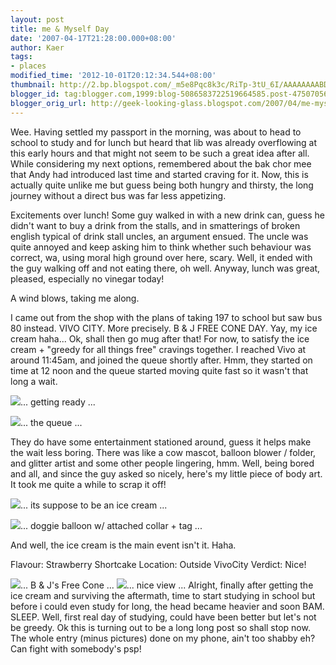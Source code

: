 ```yaml
---
layout: post
title: me & Myself Day
date: '2007-04-17T21:28:00.000+08:00'
author: Kaer
tags:
- places
modified_time: '2012-10-01T20:12:34.544+08:00'
thumbnail: http://2.bp.blogspot.com/_m5e8Pqc8k3c/RiTp-3tU_6I/AAAAAAAABD0/DjKss58zUoE/s72-c/DSCF1205.jpg
blogger_id: tag:blogger.com,1999:blog-5086583722519664585.post-475070569031262224
blogger_orig_url: http://geek-looking-glass.blogspot.com/2007/04/me-myself-day.html
---
```


Wee. Having settled my passport in the morning, was about to head to 
school to study and for lunch but heard that lib was already overflowing at 
this early hours and that might not seem to be such a great idea after all. 
While considering my next options, remembered about the bak chor mee that Andy 
had introduced last time and started craving for it. Now, this is actually 
quite unlike me but guess being both hungry and thirsty, the long journey 
without a direct bus was far less appetizing. 

Excitements over lunch! Some guy walked in 
with a new drink can, guess he didn't want to buy a drink from the stalls, and 
in smatterings of broken english typical of drink stall uncles, an argument 
ensued. The uncle was quite annoyed and keep asking him to think whether such 
behaviour was correct, wa, using moral high ground over here, scary. Well, it 
ended with the guy walking off and not eating there, oh well. Anyway, lunch 
was great, pleased, especially no vinegar today! 

A wind blows, taking me along. 

I came out from the shop with the plans of 
taking 197 to school but saw bus 80 instead. VIVO CITY. More precisely. B 
&amp; J FREE CONE DAY. Yay, my ice cream haha... Ok, shall then go mug after 
that! For now, to satisfy the ice cream + "greedy for all things free" 
cravings together. I reached Vivo at around 11:45am, and joined the queue 
shortly after. Hmm, they started on time at 12 noon and the queue started 
moving quite fast so it wasn't that long a wait. 

![](http://2.bp.blogspot.com/_m5e8Pqc8k3c/RiTp-3tU_6I/AAAAAAAABD0/DjKss58zUoE/s1600/DSCF1205.jpg)... 
getting ready ... 

![](http://1.bp.blogspot.com/_m5e8Pqc8k3c/RiTq1ntU_7I/AAAAAAAABD8/dHTO59F6bLI/s1600/DSCF1206.jpg)... 
the queue ... 

They do have some entertainment stationed 
around, guess it helps make the wait less boring. There was like a cow mascot, 
balloon blower / folder, and glitter artist and some other people lingering, 
hmm. Well, being bored and all, and since the guy asked so nicely, here's my 
little piece of body art. It took me quite a while to scrap it off! 

![](http://3.bp.blogspot.com/_m5e8Pqc8k3c/RiTrpHtU_8I/AAAAAAAABEE/DVKk6O3yoxU/s1600/DSCF1219.jpg)... 
its suppose to be an ice cream ... 

![](http://3.bp.blogspot.com/_m5e8Pqc8k3c/RiTtBHtU_9I/AAAAAAAABEM/WOUXjgBI8jQ/s1600/DSCF1221.jpg)... 
doggie balloon w/ attached collar + tag ... 

And well, the ice cream is the main event isn't 
it. Haha. 

Flavour: Strawberry Shortcake 
Location: Outside VivoCity 
Verdict: Nice! 

![](http://1.bp.blogspot.com/_m5e8Pqc8k3c/RiTtnntU_-I/AAAAAAAABEU/0v-i-sbbyk4/s1600/DSCF1210.jpg)... 
B &amp; J's Free Cone ... 
![](http://4.bp.blogspot.com/_m5e8Pqc8k3c/RiTj7XtU_5I/AAAAAAAABDs/MCEOwFrAfjs/s1600/pano.jpg)... 
nice view ... 
Alright, finally after getting the ice 
cream and surviving the aftermath, time to start studying in school but before 
i could even study for long, the head became heavier and soon BAM. SLEEP. 
Well, first real day of studying, could have been better but let's not be 
greedy. Ok this is turning out to be a long long post so shall stop now. The 
whole entry (minus pictures) done on my phone, ain't too shabby eh? Can fight 
with somebody's psp! 